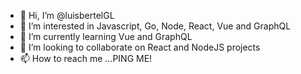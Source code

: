 - 👋 Hi, I’m @luisbertelGL
- 👀 I’m interested in Javascript, Go, Node, React, Vue and GraphQL
- 🌱 I’m currently learning Vue and GraphQL
- 💞️ I’m looking to collaborate on React and NodeJS projects
- 📫 How to reach me ...PING ME!

<!---
luisbertelGL/luisbertelGL is a ✨ special ✨ repository because its `README.md` (this file) appears on your GitHub profile.
You can click the Preview link to take a look at your changes.
--->
